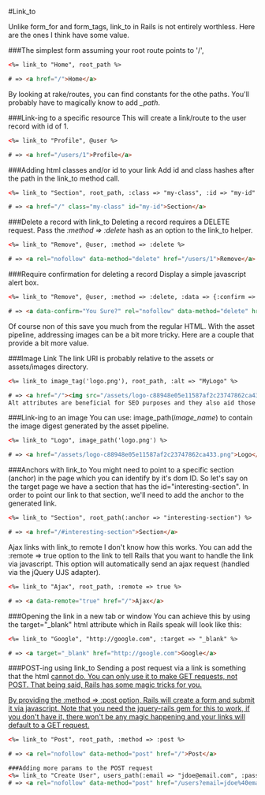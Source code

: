 #Link_to


Unlike form_for and form_tags, link_to in Rails is not entirely worthless.  Here are the ones I think have some value.

###The simplest form
assuming your root route points to '/',
```html
<%= link_to "Home", root_path %>

# => <a href="/">Home</a>
```
By looking at rake/routes, you can find constants for the othe paths.  You'll probably have to magically know to add *_path*.

###Link-ing to a specific resource
This will create a link/route to the user record with id of 1.

```html
<%= link_to "Profile", @user %>

# => <a href="/users/1">Profile</a>
```

###Adding html classes and/or id to your link
Add id and class hashes after the path in the link_to method call. 
```html
<%= link_to "Section", root_path, :class => "my-class", :id => "my-id" %>

# => <a href="/" class="my-class" id="my-id">Section</a>
```
###Delete a record with link_to
Deleting a record requires a DELETE request.  Pass the *:method => :delete* hash as an option to the link_to helper.

```html
<%= link_to "Remove", @user, :method => :delete %>

# => <a rel="nofollow" data-method="delete" href="/users/1">Remove</a>
```

###Require confirmation for deleting a record
Display a simple javascript alert box.

```html
<%= link_to "Remove", @user, :method => :delete, :data => {:confirm => "You Sure?"} %>

# => <a data-confirm="You Sure?" rel="nofollow" data-method="delete" href="/users/1">Remove</a>
```

Of course non of this save you much from the regular HTML.  With the asset pipeline, addressing images can be a bit more tricky.  Here are a couple that provide a bit more value.

###Image Link
The link URI is probably relative to the assets or assets/images directory.

```html
<%= link_to image_tag('logo.png'), root_path, :alt => "MyLogo" %>

# => <a href="/"><img src="/assets/logo-c88948e05e11587af2c23747862ca433.png" alt="MyLogo"></a>
Alt attributes are beneficial for SEO purposes and they also aid those visitors who use text readers or non graphical browsers.
```

###Link-ing to an image
You can use: image_path(*image_name*) to contain the image digest generated by the asset pipeline. 
```html
<%= link_to "Logo", image_path('logo.png') %>

# => <a href="/assets/logo-c88948e05e11587af2c23747862ca433.png">Logo</a>
```

###Anchors with link_to
You might need to point to a specific section (anchor) in the page which you can identify by it's dom ID. So let's say on the target page we have a section that has the id="interesting-section". In order to point our link to that section, we'll need to add the anchor to the generated link.
```html
<%= link_to "Section", root_path(:anchor => "interesting-section") %>

# => <a href="/#interesting-section">Section</a>
```

Ajax links with link_to remote
I don't know how this works.  You can add the :remote => true option to the link to tell Rails that you want to handle the link via javascript. This option will automatically send an ajax request (handled via the jQuery UJS adapter).
```html
<%= link_to "Ajax", root_path, :remote => true %>

# => <a data-remote="true" href="/">Ajax</a>
```       
###Opening the link in a new tab or window
You can achieve this by using the target="_blank" html attribute which in Rails speak will look like this:
```html
<%= link_to "Google", "http://google.com", :target => "_blank" %>

# => <a target="_blank" href="http://google.com">Google</a>
```

###POST-ing using link_to
Sending a post request via a link is something that the html <a href> cannot do. You can only use it to make GET requests, not POST. That being said, Rails has some magic tricks for you.

By providing the :method => :post option, Rails will create a form and submit it via javascript. Note that you need the jquery-rails gem for this to work, if you don't have it, there won't be any magic happening and your links will default to a GET request.
```html
<%= link_to "Post", root_path, :method => :post %>

# => <a rel="nofollow" data-method="post" href="/">Post</a>

###Adding more params to the POST request
<%= link_to "Create User", users_path(:email => "jdoe@email.com", :password => "secret"), :method => :post %>
# => <a rel="nofollow" data-method="post" href="/users?email=jdoe%40email.com&amp;password=secret">Create User</a>
```
